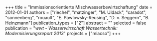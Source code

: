 +++
title = "Immissionsorientierte Mischwasserbewirtschaftung"
date = 2012-01-01
authors = ["riechel", "matzinger", "M. Uldack", "caradot", "sonnenberg", "rouault", "E. Pawlowsky-Reusing", "D. v. Seggern", "B. Heinzmann"]
publication_types = ["2"]
abstract = ""
selected = false
publication = "*wwt - Wasserwirtschaft Wassertechnik: Modernisierungsreport 2013*"
projects = ["miacso"]
+++

